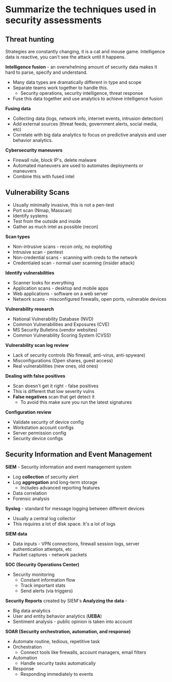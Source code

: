 # Summarize the techniques used in security assessments

## Threat hunting
Strategies are constantly changing, it is a cat and mouse game. Intelligence data  is reactive, you can't see the attack until it happens. 

**Intelligence fusion** - an overwhelming amount of security data makes it hard to parse, specify and understand.
- Many data types are dramatically different in type and scope
- Separate teams work together to handle this.
	- Security operations, security intelligence, threat response
- Fuse this data together and use analytics to achieve intelligence fusion

**Fusing data**
- Collecting data (logs, network info, internet events, intrusion detection)
- Add external sources (threat feeds, government alerts, social media, etc)
- Correlate with big data analytics to focus on predictive analysis and user behavior analytics.

**Cybersecurity maneuvers** 
- Firewall rule, block IP's, delete malware
- Automated maneuvers are used to automates deployments or maneuvers
- Combine this with fused intel


## Vulnerability Scans
- Usually minimally invasive, this is not a pen-test
- Port scan (Nmap, Masscan)
- Identify systems
- Test from the outside and inside
- Gather as much intel as possible (recon)

**Scan types**
- Non-intrusive scans - recon only, no exploiting
- Intrusive scan - pentest
- Non-credential scans - scanning with creds to the network
- Credentialed scan - normal user scanning (insider attack)

**Identify vulnerabilities**
- Scanner looks for everything
- Application scans - desktop and mobile apps
- Web applications - software on a web server
- Network scans - misconfigured firewalls, open ports, vulnerable devices

**Vulnerability research**
- National Vulnerability Database (NVD)
- Common Vulnerabilities and Exposures (CVE)
- MS Security Bulletins (vendor websites)
- Common Vulnerability Scoring System (CVSS)

**Vulnerability scan log review**
- Lack of security controls (No firewall, anti-virus, anti-spyware)
- Misconfigurations (Open shares, guest access)
- Real vulnerabilities (new ones, old ones)

**Dealing with false positives**
- Scan doesn't get it right - false positives
- This is different that low severity vulns
- **False negatives** scan that get detect it
	- To avoid this make sure you run the latest signatures

**Configuration review** 
- Validate security of device config
- Workstation account configs
- Server permission config
- Security device configs


## Security Information and Event Management
**SIEM** - Security information and event management system
- Log **collection** of security alert
- Log **aggregation** and long-term storage
	- Includes advanced reporting features
- Data correlation
- Forensic analysis

**Syslog** - standard for message logging between different devices
- Usually a central log collector
- This requires a lot of disk space. It's a lot of logs

**SIEM data**
- Data inputs - VPN connections, firewall session logs, server authentication attempts, etc
- Packet captures - network packets

**SOC (Security Operations Center)** 
- Security monitoring
	- Constant information flow
	- Track important stats
	- Send alerts (via triggers)

**Security Reports** created by SIEM's
**Analyzing the data** - 
- Big data analytics
- User and entity behavior analytics (**UEBA**)
- Sentiment analysis - public opinion is taken into account

**SOAR (Security orchestration, automation, and response)** 
- Automate routine, tedious, repetitive task
- Orchestration
	- Connect tools like firewalls, account managers, email filters
- Automation
	- Handle security tasks automatically
- Response
	- Responding immediately to events